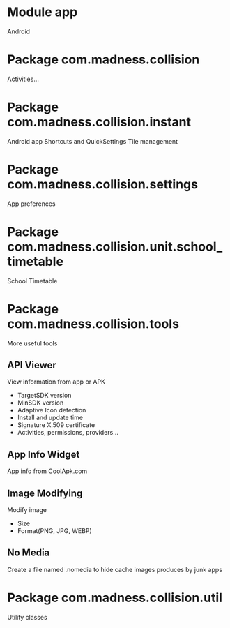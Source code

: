 # Module app
Android
# Package com.madness.collision
Activities...
# Package com.madness.collision.instant
Android app Shortcuts and QuickSettings Tile management
# Package com.madness.collision.settings
App preferences
# Package com.madness.collision.unit.school_timetable
School Timetable
# Package com.madness.collision.tools
More useful tools
## API Viewer
View information from app or APK
* TargetSDK version
* MinSDK version
* Adaptive Icon detection
* Install and update time
* Signature X.509 certificate
* Activities, permissions, providers... 
## App Info Widget
App info from CoolApk.com
## Image Modifying
Modify image
* Size
* Format(PNG, JPG, WEBP)
## No Media
Create a file named .nomedia to hide cache images produces by junk apps
# Package com.madness.collision.util
Utility classes